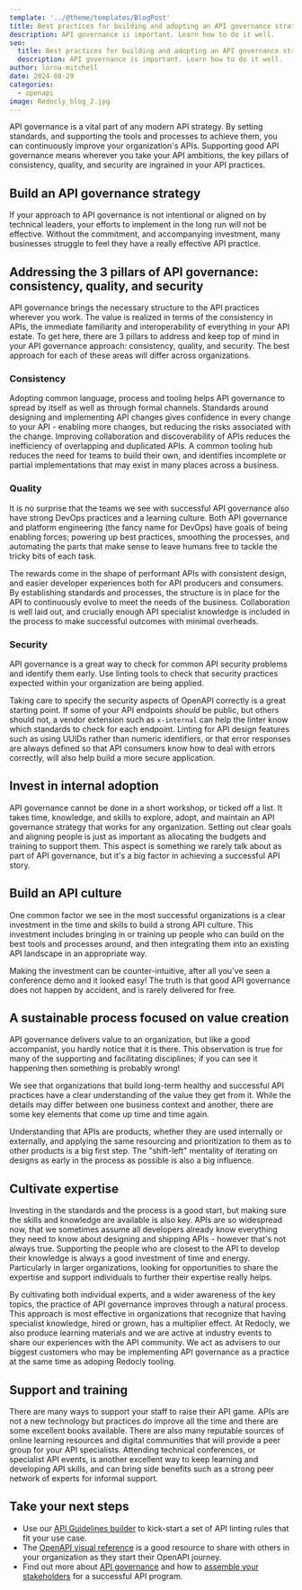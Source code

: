 ```yaml
---
template: '../@theme/templates/BlogPost'
title: Best practices for building and adopting an API governance strategy
description: API governance is important. Learn how to do it well.
seo:
  title: Best practices for building and adopting an API governance strategy
  description: API governance is important. Learn how to do it well.
author: lorna-mitchell
date: 2024-08-29
categories:
  - openapi
image: Redocly_blog_2.jpg
---
```


API governance is a vital part of any modern API strategy.
By setting standards, and supporting the tools and processes to achieve them, you can continuously improve your organization's APIs.
Supporting good API governance means wherever you take your API ambitions, the key pillars of consistency, quality, and security are ingrained in your API practices.

## Build an API governance strategy

If your approach to API governance is not intentional or aligned on by technical leaders, your efforts to implement in the long run will not be effective.
Without the commitment, and accompanying investment, many businesses struggle to feel they have a really effective API practice.

## Addressing the 3 pillars of API governance: consistency, quality, and security

API governance brings the necessary structure to the API practices wherever you work. The value is realized in terms of the consistency in APIs, the immediate familiarity and interoperability of everything in your API estate. To get here, there are 3 pillars to address and keep top of mind in your API governance approach: consistency, quality, and security. The best approach for each of these areas will differ across organizations.

### Consistency

Adopting common language, process and tooling helps API governance to spread by itself as well as through formal channels.
Standards around designing and implementing API changes gives confidence in every change to your API - enabling more changes, but reducing the risks associated with the change. Improving collaboration and discoverability of APIs reduces the inefficiency of overlapping and duplicated APIs. A common tooling hub reduces the need for teams to build their own, and identifies incomplete or partial implementations that may exist in many places across a business.

### Quality

It is no surprise that the teams we see with successful API governance also have strong DevOps practices and a learning culture.
Both API governance and platform engineering (the fancy name for DevOps) have goals of being enabling forces; powering up best practices, smoothing the processes, and automating the parts that make sense to leave humans free to tackle the tricky bits of each task.

The rewards come in the shape of performant APIs with consistent design, and easier developer experiences both for API producers and consumers.
By establishing standards and processes, the structure is in place for the API to continuously evolve to meet the needs of the business.
Collaboration is well laid out, and crucially enough API specialist knowledge is included in the process to make successful outcomes with minimal overheads.

### Security

API governance is a great way to check for common API security problems and identify them early.
Use linting tools to check that security practices expected within your organization are being applied.

Taking care to specify the security aspects of OpenAPI correctly is a great starting point.
If some of your API endpoints _should_ be public, but others should not, a vendor extension such as `x-internal` can help the linter know which standards to check for each endpoint.
Linting for API design features such as using UUIDs rather than numeric identifiers, or that error responses are always defined so that API consumers know how to deal with errors correctly, will also help build a more secure application.

## Invest in internal adoption

API governance cannot be done in a short workshop, or ticked off a list.
It takes time, knowledge, and skills to explore, adopt, and maintain an API governance strategy that works for any organization.
Setting out clear goals and aligning people is just as important as allocating the budgets and training to support them.
This aspect is something we rarely talk about as part of API governance, but it's a big factor in achieving a successful API story.

## Build an API culture

One common factor we see in the most successful organizations is a clear investment in the time and skills to build a strong API culture.
This investment includes bringing in or training up people who can build on the best tools and processes around, and then integrating them into an existing API landscape in an appropriate way.

Making the investment can be counter-intuitive, after all you've seen a conference demo and it looked easy!
The truth is that good API governance does not happen by accident, and is rarely delivered for free.

## A sustainable process focused on value creation

API governance delivers value to an organization, but like a good accompanist, you hardly notice that it is there.
This observation is true for many of the supporting and facilitating disciplines; if you can see it happening then something is probably wrong!

We see that organizations that build long-term healthy and successful API practices have a clear understanding of the value they get from it.
While the details may differ between one business context and another, there are some key elements that come up time and time again.

Understanding that APIs are products, whether they are used internally or externally, and applying the same resourcing and prioritization to them as to other products is a big first step.
The "shift-left" mentality of iterating on designs as early in the process as possible is also a big influence.

## Cultivate expertise

Investing in the standards and the process is a good start, but making sure the skills and knowledge are available is also key.
APIs are so widespread now, that we sometimes assume all developers already know everything they need to know about designing and shipping APIs - however that's not always true.
Supporting the people who are closest to the API to develop their knowledge is always a good investment of time and energy.
Particularly in larger organizations, looking for opportunities to share the expertise and support individuals to further their expertise really helps.

By cultivating both individual experts, and a wider awareness of the key topics, the practice of API governance improves through a natural process.
This approach is most effective in organizations that recognize that having specialist knowledge, hired or grown, has a multiplier effect.
At Redocly, we also produce learning materials and we are active at industry events to share our experiences with the API community.
We act as advisers to our biggest customers who may be implementing API governance as a practice at the same time as adoping Redocly tooling.

## Support and training

There are many ways to support your staff to raise their API game.
APIs are not a new technology but practices do improve all the time and there are some excellent books available.
There are also many reputable sources of online learning resources and digital communities that will provide a peer group for your API specialists.
Attending technical conferences, or specialist API events, is another excellent way to keep learning and developing API skills, and can bring side benefits such as a strong peer network of experts for informal support.

## Take your next steps

- Use our [API Guidelines builder](/api-governance) to kick-start a set of API linting rules that fit your use case.
- The [OpenAPI visual reference](https://redocly.com/docs/openapi-visual-reference/) is a good resource to share with others in your organization as they start their OpenAPI journey.
- Find out more about [API governance](./rulesets-are-not-governance.md) and how to [assemble your stakeholders](./api-council.md) for a successful API program.
